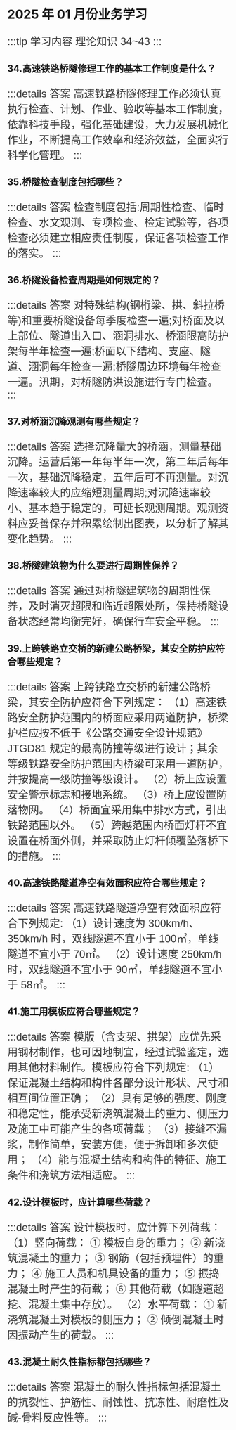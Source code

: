 # 2025 年 01 月份业务学习

<style lang="css" scoped>
    /* styles.css */
@font-face {
  font-family: '行楷吴';
  src: url('/fonts/吴玉生行楷吴2.0.TTF') format('truetype');
}

p {
    font-family: '行楷吴', sans-serif;
  font-size: 24px;
  color: #333;
}
</style>

:::tip 学习内容
理论知识 34~43
:::

## 34.高速铁路桥隧修理工作的基本工作制度是什么？

:::details 答案
高速铁路桥隧修理工作必须认真执行检查、计划、作业、验收等基本工作制度，依靠科技手段，强化基础建设，大力发展机械化作业，不断提高工作效率和经济效益，全面实行科学化管理。
:::

## 35.桥隧检查制度包括哪些？

:::details 答案
检查制度包括:周期性检查、临时检查、水文观测、专项检查、检定试验等，各项检查必须建立相应责任制度，保证各项检查工作的落实。
:::

## 36.桥隧设备检查周期是如何规定的？

:::details 答案
对特殊结构(钢桁梁、拱、斜拉桥等)和重要桥隧设备每季度检查一遍;对桥面及以上部位、隧道出入口、涵洞排水、桥涵限高防护架每半年检查一遍;桥面以下结构、支座、隧道、涵洞每年检查一遍;桥隧周边环境每年检查一遍。汛期，对桥隧防洪设施进行专门检查。
:::

## 37.对桥涵沉降观测有哪些规定？

:::details 答案
选择沉降量大的桥涵，测量基础沉降。运营后第一年每半年一次，第二年后每年一次，基础沉降稳定，五年后可不再测量。对沉降速率较大的应缩短测量周期;对沉降速率较小、基本趋于稳定的，可延长观测周期。观测资料应妥善保存并积累绘制出图表，以分析了解其变化趋势。
:::

## 38.桥隧建筑物为什么要进行周期性保养？

:::details 答案
通过对桥隧建筑物的周期性保养，及时消灭超限和临近超限处所，保持桥隧设备状态经常均衡完好，确保行车安全平稳。
:::

## 39.上跨铁路立交桥的新建公路桥梁，其安全防护应符合哪些规定？

:::details 答案
上跨铁路立交桥的新建公路桥梁，其安全防护应符合下列规定：
（1）高速铁路安全防护范围内的桥面应采用两道防护，桥梁护栏应按不低于《公路交通安全设计规范》JTGD81 规定的最高防撞等级进行设计；其余等级铁路安全防护范围内桥梁可采用一道防护，并按提高一级防撞等级设计。
（2）桥上应设置安全警示标志和接地系统。
（3）桥上应设置防落物网。
（4）桥面宜采用集中排水方式，引出铁路范围以外。
（5）跨越范围内桥面灯杆不宜设置在桥面外侧，并采取防止灯杆倾覆坠落桥下的措施。
:::

## 40.高速铁路隧道净空有效面积应符合哪些规定？

:::details 答案
高速铁路隧道净空有效面积应符合下列规定:
（1）设计速度为 300km/h、350km/h 时，双线隧道不宜小于 100㎡，单线隧道不宜小于 70㎡。
（2）设计速度 250km/h 时，双线隧道不宜小于 90㎡，单线隧道不宜小于 58㎡。
:::

## 41.施工用模板应符合哪些规定？

:::details 答案
模版（含支架、拱架）应优先采用钢材制作，也可因地制宜，经过试验鉴定，选用其他材料制作。模板应符合下列规定:
（1）保证混凝土结构和构件各部分设计形状、尺寸和相互间位置正确；
（2）具有足够的强度、刚度和稳定性，能承受新浇筑混凝土的重力、侧压力及施工中可能产生的各项荷载；
（3）接缝不漏浆，制作简单，安装方便，便于拆卸和多次使用；
（4）能与混凝土结构和构件的特征、施工条件和浇筑方法相适应。
:::

## 42.设计模板时，应计算哪些荷载？

:::details 答案
设计模板时，应计算下列荷载：
（1）竖向荷载：
① 模板自身的重力；
② 新浇筑混凝土的重力；
③ 钢筋（包括预埋件）的重力；
④ 施工人员和机具设备的重力；
⑤ 振捣混凝土时产生的荷载；
⑥ 其他荷载（如隧道超挖、混凝土集中存放）。
（2）水平荷载：
① 新浇筑混凝土对模板的侧压力；
② 倾倒混凝土时因振动产生的荷载。
:::

## 43.混凝土耐久性指标都包括哪些？

:::details 答案
混凝土的耐久性指标包括混凝土的抗裂性、护筋性、耐蚀性、抗冻性、耐磨性及碱-骨料反应性等。
:::
